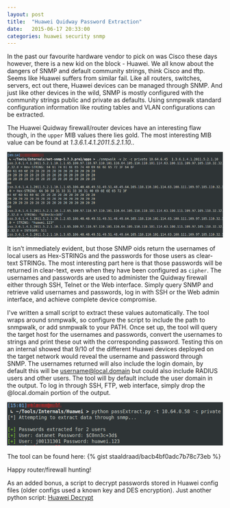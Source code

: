 ```yaml
---
layout: post
title:  "Huawei Quidway Password Extraction"
date:   2015-06-17 20:33:00
categories: huawei security snmp
---
```

In the past our favourite hardware vendor to pick on was Cisco these days however, there is a new kid on the block - Huawei. We all know about the dangers of SNMP and default community strings, think Cisco and tftp. Seems like Huawei suffers from similar fail. Like all routers, switches, servers, ect out there, Huawei devices can be managed through SNMP. And just like other devices in the wild, SNMP is mostly configured with the community strings public and private as defaults. Using snmpwalk standard configuration information like routing tables and VLAN configurations can be extracted. 

The Huawei Quidway firewall/router devices have an interesting flaw though, in the `upper` MIB values there lies gold. The most interesting MIB value can be found at  _1.3.6.1.4.1.2011.5.2.1.10._. 

![Huawei SNMPwalk](/assets/huawei_snmp.png)

It isn’t immediately evident, but those SNMP oids return the usernames of local users as Hex-STRINGs and the passwords for those users as clear-text STRINGs. The most interesting part here is that those passwords will be returned in clear-text, even when they have been configured as `cipher`. The usernames and passwords are used to administer the Quidway firewall either through SSH, Telnet or the Web interface. Simply query SNMP and retrieve valid usernames and passwords, log in with SSH or the Web admin interface, and achieve complete device compromise. 

I've written a small script to extract these values automatically. The tool wraps around snmpwalk, so configure the script to include the path to snmpwalk, or add snmpwalk to your PATH. Once set up, the tool will query the target host for the usernames and passwords, convert the usernames to strings and print these out with the corresponding password. Testing this on an internal showed that 9/10 of the different Huawei devices deployed on the target network would reveal the username and password through SNMP. The usernames returned will also include the login domain, by default this will be username@local.domain but could also include RADIUS users and other users. The tool will by default include the user domain in the output. To log in through SSH, FTP, web interface, simply drop the @local.domain portion of the output.

![Huawei extract passwords with SNMP](/assets/huawei_password_snmp.png)

The tool can be found here: 
{% gist staaldraad/bacb4bf0adc7b78c73eb %}


Happy router/firewall hunting!

As an added bonus, a script to decrypt passwords stored in Huawei config files (older configs used a known key and DES encryption). Just another python script: [Huawei Decrypt]({https://gist.github.com/staaldraad/605a5e40abaaa5915bc7})

